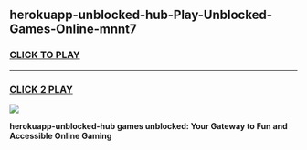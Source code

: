 
## herokuapp-unblocked-hub-Play-Unblocked-Games-Online-mnnt7
<h3>
<a href="https://premium76.site?title=herokuapp-unblocked-hub&ref=25A">CLICK TO PLAY</a></h3>
<hr>

<h3>
<a href="https://premium76.site?title=herokuapp-unblocked-hub&ref=25A">CLICK 2 PLAY</a>
  
</h3>

<a href="https://premium76.site?title=herokuapp-unblocked-hub&ref=25A"><img src="https://clearcache.store/games.png"></a>


**herokuapp-unblocked-hub games unblocked: Your Gateway to Fun and Accessible Online Gaming**
